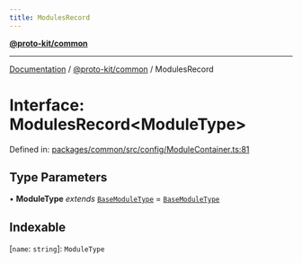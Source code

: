 ```yaml
---
title: ModulesRecord
---
```


[**@proto-kit/common**](../README.md)

***

[Documentation](../../../README.md) / [@proto-kit/common](../README.md) / ModulesRecord

# Interface: ModulesRecord\<ModuleType\>

Defined in: [packages/common/src/config/ModuleContainer.ts:81](https://github.com/proto-kit/framework/blob/b953c754e500c62f01fbbd6d09adfb2f5577269d/packages/common/src/config/ModuleContainer.ts#L81)

## Type Parameters

• **ModuleType** *extends* [`BaseModuleType`](../type-aliases/BaseModuleType.md) = [`BaseModuleType`](../type-aliases/BaseModuleType.md)

## Indexable

\[`name`: `string`\]: `ModuleType`

